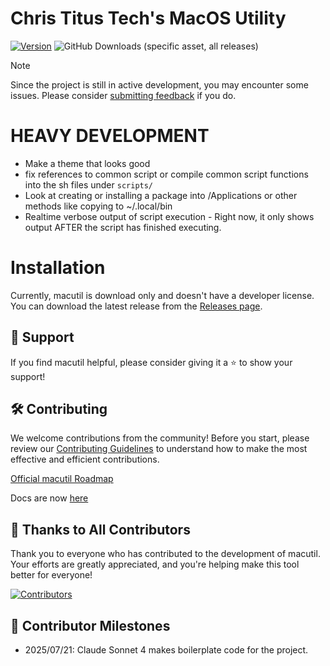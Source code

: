 # Chris Titus Tech's MacOS Utility

[![Version](https://img.shields.io/github/v/release/ChrisTitusTech/macutil?color=%230567ff&label=Latest%20Release&style=for-the-badge)](https://github.com/ChrisTitusTech/macutil/releases/latest)
![GitHub Downloads (specific asset, all releases)](https://img.shields.io/github/downloads/ChrisTitusTech/macutil/macutil?label=Total%20Downloads&style=for-the-badge)


> [!NOTE]
> Since the project is still in active development, you may encounter some issues. Please consider [submitting feedback](https://github.com/ChrisTitusTech/macutil/issues) if you do.

# HEAVY DEVELOPMENT

- Make a theme that looks good
- fix references to common script or compile common script functions into the sh files under `scripts/`
- Look at creating or installing a package into /Applications or other methods like copying to ~/.local/bin
- Realtime verbose output of script execution - Right now, it only shows output AFTER the script has finished executing.

# Installation

Currently, macutil is download only and doesn't have a developer license. You can download the latest release from the [Releases page](https://github.com/ChrisTitusTech/macutil/releases/latest).

## 💖 Support

If you find macutil helpful, please consider giving it a ⭐️ to show your support!

## 🛠 Contributing

We welcome contributions from the community! Before you start, please review our [Contributing Guidelines](.github/CONTRIBUTING.md) to understand how to make the most effective and efficient contributions.

[Official macutil Roadmap](https://chris-titus-docs.github.io/macutil-docs/roadmap/)

Docs are now [here](https://github.com/Chris-Titus-Docs/macutil-docs)

## 🏅 Thanks to All Contributors

Thank you to everyone who has contributed to the development of macutil. Your efforts are greatly appreciated, and you're helping make this tool better for everyone!

[![Contributors](https://contrib.rocks/image?repo=ChrisTitusTech/macutil)](https://github.com/ChrisTitusTech/macutil/graphs/contributors)

## 📜 Contributor Milestones

- 2025/07/21: Claude Sonnet 4 makes boilerplate code for the project.